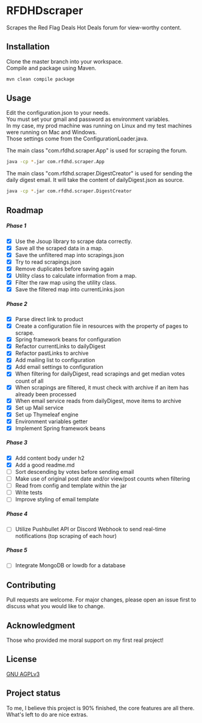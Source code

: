# RFDHDscraper
Scrapes the Red Flag Deals Hot Deals forum for view-worthy content.

## Installation
Clone the master branch into your workspace.<br>Compile and package using Maven.
```bash
mvn clean compile package
```

## Usage
Edit the configuration.json to your needs.<br>
You must set your gmail and password as environment variables.<br>
In my case, my prod machine was running on Linux and my test machines were running on Mac and Windows.<br>
Those settings come from the ConfigurationLoader.java.

The main class "com.rfdhd.scraper.App" is used for scraping the forum.<br>
```bash
java -cp *.jar com.rfdhd.scraper.App
```
The main class "com.rfdhd.scraper.DigestCreator" is used for sending the daily digest email. It will take the content of dailyDigest.json as source.
```bash
java -cp *.jar com.rfdhd.scraper.DigestCreator
```
## Roadmap
##### Phase 1
* [x]  Use the Jsoup library to scrape data correctly.
* [x]  Save all the scraped data in a map.
* [x]  Save the unfiltered map into scrapings.json
* [x]  Try to read scrapings.json
* [x]  Remove duplicates before saving again
* [x]  Utility class to calculate information from a map.
* [x]  Filter the raw map using the utility class.
* [x]  Save the filtered map into currentLinks.json

##### Phase 2
* [x]  Parse direct link to product
* [x]  Create a configuration file in resources with the property of pages to scrape.
* [x]  Spring framework beans for configuration
* [x]  Refactor currentLinks to dailyDigest
* [x]  Refactor pastLinks to archive
* [x]  Add mailing list to configuration
* [x]  Add email settings to configuration
* [x]  When filtering for dailyDigest, read scrapings and get median votes count of all
* [x]  When scrapings are filtered, it must check with archive if an item has already been processed
* [x]  When email service reads from dailyDigest, move items to archive
* [x]  Set up Mail service
* [x]  Set up Thymeleaf engine
* [x]  Environment variables getter
* [x]  Implement Spring framework beans 

##### Phase 3
* [x]  Add content body under h2
* [x]  Add a good readme.md
* [ ]  Sort descending by votes before sending email
* [ ]  Make use of original post date and/or view/post counts when filtering
* [ ]  Read from config and template within the jar
* [ ]  Write tests
* [ ]  Improve styling of email template

##### Phase 4
* [ ]  Utilize Pushbullet API or Discord Webhook to send real-time notifications (top scraping of each hour)

##### Phase 5
* [ ]  Integrate MongoDB or lowdb for a database

## Contributing
Pull requests are welcome. For major changes, please open an issue first to discuss what you would like to change.

## Acknowledgment
Those who provided me moral support on my first real project!

## License
[GNU AGPLv3](https://choosealicense.com/licenses/agpl-3.0)

## Project status
To me, I believe this project is 90% finished, the core features are all there. What's left to do are nice extras.